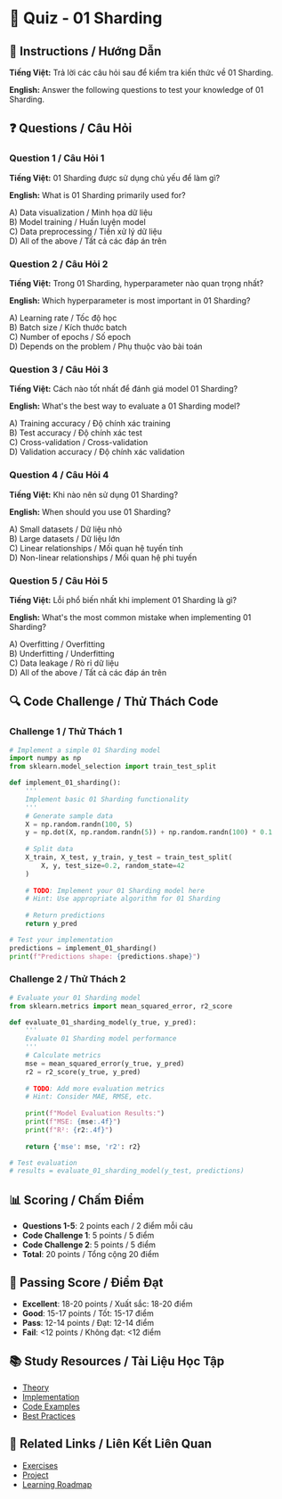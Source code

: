 # 🧠 Quiz - 01 Sharding

## 📝 Instructions / Hướng Dẫn

**Tiếng Việt:** Trả lời các câu hỏi sau để kiểm tra kiến thức về 01 Sharding.

**English:** Answer the following questions to test your knowledge of 01 Sharding.

## ❓ Questions / Câu Hỏi

### Question 1 / Câu Hỏi 1
**Tiếng Việt:** 01 Sharding được sử dụng chủ yếu để làm gì?

**English:** What is 01 Sharding primarily used for?

A) Data visualization / Minh họa dữ liệu  
B) Model training / Huấn luyện model  
C) Data preprocessing / Tiền xử lý dữ liệu  
D) All of the above / Tất cả các đáp án trên

### Question 2 / Câu Hỏi 2
**Tiếng Việt:** Trong 01 Sharding, hyperparameter nào quan trọng nhất?

**English:** Which hyperparameter is most important in 01 Sharding?

A) Learning rate / Tốc độ học  
B) Batch size / Kích thước batch  
C) Number of epochs / Số epoch  
D) Depends on the problem / Phụ thuộc vào bài toán

### Question 3 / Câu Hỏi 3
**Tiếng Việt:** Cách nào tốt nhất để đánh giá model 01 Sharding?

**English:** What's the best way to evaluate a 01 Sharding model?

A) Training accuracy / Độ chính xác training  
B) Test accuracy / Độ chính xác test  
C) Cross-validation / Cross-validation  
D) Validation accuracy / Độ chính xác validation

### Question 4 / Câu Hỏi 4
**Tiếng Việt:** Khi nào nên sử dụng 01 Sharding?

**English:** When should you use 01 Sharding?

A) Small datasets / Dữ liệu nhỏ  
B) Large datasets / Dữ liệu lớn  
C) Linear relationships / Mối quan hệ tuyến tính  
D) Non-linear relationships / Mối quan hệ phi tuyến

### Question 5 / Câu Hỏi 5
**Tiếng Việt:** Lỗi phổ biến nhất khi implement 01 Sharding là gì?

**English:** What's the most common mistake when implementing 01 Sharding?

A) Overfitting / Overfitting  
B) Underfitting / Underfitting  
C) Data leakage / Rò rỉ dữ liệu  
D) All of the above / Tất cả các đáp án trên

## 🔍 Code Challenge / Thử Thách Code

### Challenge 1 / Thử Thách 1
```python
# Implement a simple 01 Sharding model
import numpy as np
from sklearn.model_selection import train_test_split

def implement_01_sharding():
    '''
    Implement basic 01 Sharding functionality
    '''
    # Generate sample data
    X = np.random.randn(100, 5)
    y = np.dot(X, np.random.randn(5)) + np.random.randn(100) * 0.1
    
    # Split data
    X_train, X_test, y_train, y_test = train_test_split(
        X, y, test_size=0.2, random_state=42
    )
    
    # TODO: Implement your 01 Sharding model here
    # Hint: Use appropriate algorithm for 01 Sharding
    
    # Return predictions
    return y_pred

# Test your implementation
predictions = implement_01_sharding()
print(f"Predictions shape: {predictions.shape}")
```

### Challenge 2 / Thử Thách 2
```python
# Evaluate your 01 Sharding model
from sklearn.metrics import mean_squared_error, r2_score

def evaluate_01_sharding_model(y_true, y_pred):
    '''
    Evaluate 01 Sharding model performance
    '''
    # Calculate metrics
    mse = mean_squared_error(y_true, y_pred)
    r2 = r2_score(y_true, y_pred)
    
    # TODO: Add more evaluation metrics
    # Hint: Consider MAE, RMSE, etc.
    
    print(f"Model Evaluation Results:")
    print(f"MSE: {mse:.4f}")
    print(f"R²: {r2:.4f}")
    
    return {'mse': mse, 'r2': r2}

# Test evaluation
# results = evaluate_01_sharding_model(y_test, predictions)
```

## 📊 Scoring / Chấm Điểm

- **Questions 1-5**: 2 points each / 2 điểm mỗi câu
- **Code Challenge 1**: 5 points / 5 điểm
- **Code Challenge 2**: 5 points / 5 điểm
- **Total**: 20 points / Tổng cộng 20 điểm

## 🎯 Passing Score / Điểm Đạt

- **Excellent**: 18-20 points / Xuất sắc: 18-20 điểm
- **Good**: 15-17 points / Tốt: 15-17 điểm  
- **Pass**: 12-14 points / Đạt: 12-14 điểm
- **Fail**: <12 points / Không đạt: <12 điểm

## 📚 Study Resources / Tài Liệu Học Tập

- [Theory](./THEORY_01_sharding.md)
- [Implementation](./IMPLEMENTATION_01_sharding.md)
- [Code Examples](./CODE_EXAMPLES_01_sharding.md)
- [Best Practices](./BEST_PRACTICES_01_sharding.md)

## 🔗 Related Links / Liên Kết Liên Quan

- [Exercises](./EXERCISES_01_sharding.md)
- [Project](./PROJECT_01_sharding.md)
- [Learning Roadmap](./LEARNING_ROADMAP_01_sharding.md)

